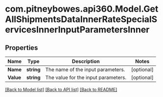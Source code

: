 # com.pitneybowes.api360.Model.GetAllShipmentsDataInnerRateSpecialServicesInnerInputParametersInner

## Properties

Name | Type | Description | Notes
------------ | ------------- | ------------- | -------------
**Name** | **string** | The name of the input parameters. | [optional] 
**Value** | **string** | The value for the input parameters. | [optional] 

[[Back to Model list]](../../README.md#documentation-for-models) [[Back to API list]](../../README.md#documentation-for-api-endpoints) [[Back to README]](../../README.md)

